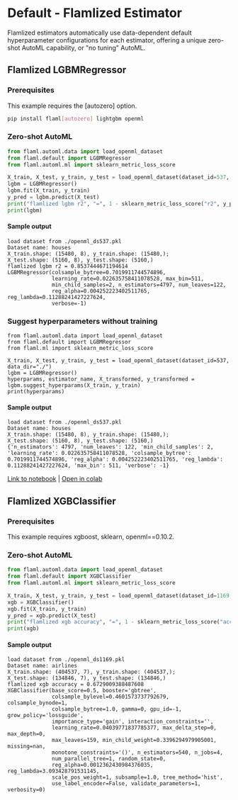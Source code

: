 # Default - Flamlized Estimator

Flamlized estimators automatically use data-dependent default hyperparameter configurations for each estimator, offering a unique zero-shot AutoML capability, or "no tuning" AutoML.

## Flamlized LGBMRegressor

### Prerequisites

This example requires the [autozero] option.

```bash
pip install flaml[autozero] lightgbm openml
```

### Zero-shot AutoML

```python
from flaml.automl.data import load_openml_dataset
from flaml.default import LGBMRegressor
from flaml.automl.ml import sklearn_metric_loss_score

X_train, X_test, y_train, y_test = load_openml_dataset(dataset_id=537, data_dir="./")
lgbm = LGBMRegressor()
lgbm.fit(X_train, y_train)
y_pred = lgbm.predict(X_test)
print("flamlized lgbm r2", "=", 1 - sklearn_metric_loss_score("r2", y_pred, y_test))
print(lgbm)
```

#### Sample output

```
load dataset from ./openml_ds537.pkl
Dataset name: houses
X_train.shape: (15480, 8), y_train.shape: (15480,);
X_test.shape: (5160, 8), y_test.shape: (5160,)
flamlized lgbm r2 = 0.8537444671194614
LGBMRegressor(colsample_bytree=0.7019911744574896,
              learning_rate=0.022635758411078528, max_bin=511,
              min_child_samples=2, n_estimators=4797, num_leaves=122,
              reg_alpha=0.004252223402511765, reg_lambda=0.11288241427227624,
              verbose=-1)
```

### Suggest hyperparameters without training

```
from flaml.automl.data import load_openml_dataset
from flaml.default import LGBMRegressor
from flaml.ml import sklearn_metric_loss_score

X_train, X_test, y_train, y_test = load_openml_dataset(dataset_id=537, data_dir="./")
lgbm = LGBMRegressor()
hyperparams, estimator_name, X_transformed, y_transformed = lgbm.suggest_hyperparams(X_train, y_train)
print(hyperparams)
```

#### Sample output
```
load dataset from ./openml_ds537.pkl
Dataset name: houses
X_train.shape: (15480, 8), y_train.shape: (15480,);
X_test.shape: (5160, 8), y_test.shape: (5160,)
{'n_estimators': 4797, 'num_leaves': 122, 'min_child_samples': 2, 'learning_rate': 0.022635758411078528, 'colsample_bytree': 0.7019911744574896, 'reg_alpha': 0.004252223402511765, 'reg_lambda': 0.11288241427227624, 'max_bin': 511, 'verbose': -1}
```

[Link to notebook](https://github.com/microsoft/FLAML/blob/main/notebook/zeroshot_lightgbm.ipynb) | [Open in colab](https://colab.research.google.com/github/microsoft/FLAML/blob/main/notebook/zeroshot_lightgbm.ipynb)

## Flamlized XGBClassifier

### Prerequisites

This example requires xgboost, sklearn, openml==0.10.2.

### Zero-shot AutoML

```python
from flaml.automl.data import load_openml_dataset
from flaml.default import XGBClassifier
from flaml.automl.ml import sklearn_metric_loss_score

X_train, X_test, y_train, y_test = load_openml_dataset(dataset_id=1169, data_dir="./")
xgb = XGBClassifier()
xgb.fit(X_train, y_train)
y_pred = xgb.predict(X_test)
print("flamlized xgb accuracy", "=", 1 - sklearn_metric_loss_score("accuracy", y_pred, y_test))
print(xgb)
```

#### Sample output

```
load dataset from ./openml_ds1169.pkl
Dataset name: airlines
X_train.shape: (404537, 7), y_train.shape: (404537,);
X_test.shape: (134846, 7), y_test.shape: (134846,)
flamlized xgb accuracy = 0.6729009388487608
XGBClassifier(base_score=0.5, booster='gbtree',
              colsample_bylevel=0.4601573737792679, colsample_bynode=1,
              colsample_bytree=1.0, gamma=0, gpu_id=-1, grow_policy='lossguide',
              importance_type='gain', interaction_constraints='',
              learning_rate=0.04039771837785377, max_delta_step=0, max_depth=0,
              max_leaves=159, min_child_weight=0.3396294979905001, missing=nan,
              monotone_constraints='()', n_estimators=540, n_jobs=4,
              num_parallel_tree=1, random_state=0,
              reg_alpha=0.0012362430984376035, reg_lambda=3.093428791531145,
              scale_pos_weight=1, subsample=1.0, tree_method='hist',
              use_label_encoder=False, validate_parameters=1, verbosity=0)
```
